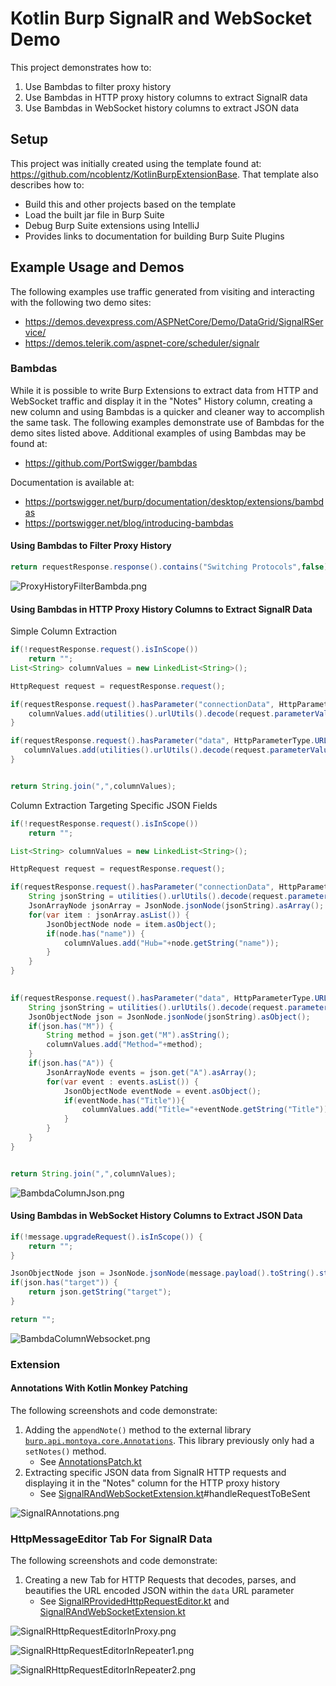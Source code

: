 # Kotlin Burp SignalR and WebSocket Demo

This project demonstrates how to:
1. Use Bambdas to filter proxy history
2. Use Bambdas in HTTP proxy history columns to extract SignalR data
3. Use Bambdas in WebSocket history columns to extract JSON data

## Setup

This project was initially created using the template found at: https://github.com/ncoblentz/KotlinBurpExtensionBase. That template also describes how to:
- Build this and other projects based on the template
- Load the built jar file in Burp Suite
- Debug Burp Suite extensions using IntelliJ
- Provides links to documentation for building Burp Suite Plugins

## Example Usage and Demos

The following examples use traffic generated from visiting and interacting with the following two demo sites:
- https://demos.devexpress.com/ASPNetCore/Demo/DataGrid/SignalRService/
- https://demos.telerik.com/aspnet-core/scheduler/signalr

### Bambdas

While it is possible to write Burp Extensions to extract data from HTTP and WebSocket traffic and display it in the "Notes" History column, creating a new column and using Bambdas is a quicker and cleaner way to accomplish the same task. The following examples demonstrate use of Bambdas for the demo sites listed above.
Additional examples of using Bambdas may be found at: 
- https://github.com/PortSwigger/bambdas

Documentation is available at:
- https://portswigger.net/burp/documentation/desktop/extensions/bambdas
- https://portswigger.net/blog/introducing-bambdas


#### Using Bambdas to Filter Proxy History

```java
return requestResponse.response().contains("Switching Protocols",false);
```

![ProxyHistoryFilterBambda.png](Documentation/BambdaColumns/ProxyHistoryFilterBambda.png)

#### Using Bambdas in HTTP Proxy History Columns to Extract SignalR Data

Simple Column Extraction
```java
if(!requestResponse.request().isInScope())
	return "";
List<String> columnValues = new LinkedList<String>();

HttpRequest request = requestResponse.request();

if(requestResponse.request().hasParameter("connectionData", HttpParameterType.URL)) {
    columnValues.add(utilities().urlUtils().decode(request.parameterValue("connectionData", HttpParameterType.URL)));
}

if(requestResponse.request().hasParameter("data", HttpParameterType.URL)) {
   columnValues.add(utilities().urlUtils().decode(request.parameterValue("data", HttpParameterType.URL)));	
}


return String.join(",",columnValues);
```

Column Extraction Targeting Specific JSON Fields
```java
if(!requestResponse.request().isInScope())
	return "";

List<String> columnValues = new LinkedList<String>();

HttpRequest request = requestResponse.request();

if(requestResponse.request().hasParameter("connectionData", HttpParameterType.URL)) {
	String jsonString = utilities().urlUtils().decode(request.parameterValue("connectionData", HttpParameterType.URL));
	JsonArrayNode jsonArray = JsonNode.jsonNode(jsonString).asArray();
	for(var item : jsonArray.asList()) {
    	JsonObjectNode node = item.asObject();
    	if(node.has("name")) {
        	columnValues.add("Hub="+node.getString("name"));
    	}
    }
}
	

if(requestResponse.request().hasParameter("data", HttpParameterType.URL)) {
	String jsonString = utilities().urlUtils().decode(request.parameterValue("data", HttpParameterType.URL));
   	JsonObjectNode json = JsonNode.jsonNode(jsonString).asObject();
    if(json.has("M")) {
        String method = json.get("M").asString();
        columnValues.add("Method="+method);
    }
    if(json.has("A")) {
        JsonArrayNode events = json.get("A").asArray();
        for(var event : events.asList()) {
           	JsonObjectNode eventNode = event.asObject();
          	if(eventNode.has("Title")){
        		columnValues.add("Title="+eventNode.getString("Title"));
           	}
        }
    }    
}


return String.join(",",columnValues);
```

![BambdaColumnJson.png](Documentation/BambdaColumns/BambdaColumnJson.png)

#### Using Bambdas in WebSocket History Columns to Extract JSON Data

```java
if(!message.upgradeRequest().isInScope()) {
    return "";
}

JsonObjectNode json = JsonNode.jsonNode(message.payload().toString().strip()).asObject();
if(json.has("target")) {
    return json.getString("target");
}

return "";
```

![BambdaColumnWebsocket.png](Documentation/BambdaColumns/BambdaColumnWebsocket.png)

### Extension

#### Annotations With Kotlin Monkey Patching

The following screenshots and code demonstrate:
1. Adding the `appendNote()` method to the external library [`burp.api.montoya.core.Annotations`](https://portswigger.github.io/burp-extensions-montoya-api/javadoc/burp/api/montoya/core/Annotations.html). This library previously only had a `setNotes()` method.
    - See [AnnotationsPatch.kt](src/main/kotlin/AnnotationsPatch.kt)
2. Extracting specific JSON data from SignalR HTTP requests and displaying it in the "Notes" column for the HTTP proxy history
    - See [SignalRAndWebSocketExtension.kt](src/main/kotlin/SignalRAndWebSocketExtension.kt)#handleRequestToBeSent

![SignalRAnnotations.png](Documentation/Extension/SignalRAnnotations.png)

### HttpMessageEditor Tab For SignalR Data

The following screenshots and code demonstrate:
1. Creating a new Tab for HTTP Requests that decodes, parses, and beautifies the URL encoded JSON within the `data` URL parameter
    - See [SignalRProvidedHttpRequestEditor.kt](src/main/kotlin/SignalRProvidedHttpRequestEditor.kt) and [SignalRAndWebSocketExtension.kt](src/main/kotlin/SignalRAndWebSocketExtension.kt)

![SignalRHttpRequestEditorInProxy.png](Documentation/Extension/SignalRHttpRequestEditorInProxy.png)

![SignalRHttpRequestEditorInRepeater1.png](Documentation/Extension/SignalRHttpRequestEditorInRepeater1.png)

![SignalRHttpRequestEditorInRepeater2.png](Documentation/Extension/SignalRHttpRequestEditorInRepeater2.png)

